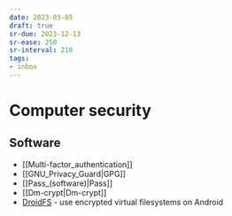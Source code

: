 ```yaml
---
date: 2023-03-05
draft: true
sr-due: 2023-12-13
sr-ease: 250
sr-interval: 210
tags:
- inbox
---
```


# Computer security

## Software

- [[Multi-factor_authentication]]
- [[GNU_Privacy_Guard|GPG]]
- [[Pass_(software)|Pass]]
- [[Dm-crypt|Dm-crypt]]
- [DroidFS](https://github.com/hardcore-sushi/DroidFS) - use encrypted virtual
  filesystems on Android